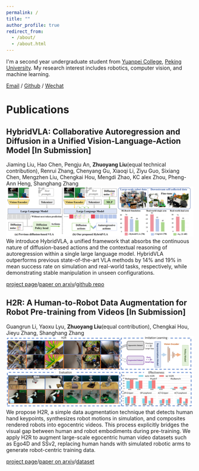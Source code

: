 ```yaml
---
permalink: /
title: ""
author_profile: true
redirect_from: 
  - /about/
  - /about.html
---
```


I'm a second year undergraduate student from [Yuanpei College](https://yuanpei.pku.edu.cn/), [Peking University](https://www.pku.edu.cn/). My research interest includes robotics, computer vision, and machine learning.

[Email](zhuoyang_liu@stu.pku.edu.cn) / [Github](https://github.com/miniFranka) / [Wechat](../images/wechat.jpg) 


# Publications

## HybridVLA: Collaborative Autoregression and Diffusion in a Unified Vision-Language-Action Model [In Submission]
Jiaming Liu, Hao Chen, Pengju An, **Zhuoyang Liu**(equal technical contribution), Renrui Zhang, Chenyang Gu, Xiaoqi Li, Ziyu Guo, Sixiang Chen, Mengzhen Liu, Chengkai Hou, Mengdi Zhao, KC alex Zhou, Pheng-Ann Heng, Shanghang Zhang
![hybridvla_teaser](/images/hybridvla_teaser_0520.png)
We introduce HybridVLA, a unified framework that absorbs the continuous nature of diffusion-based actions and the contextual reasoning of autoregression within a single large language model. HybridVLA outperforms previous state-of-the-art VLA methods by 14% and 19% in mean success rate on simulation and real-world tasks, respectively, while demonstrating stable manipulation in unseen configurations.

[project page](https://hybrid-vla.github.io/)/[paper on arxiv](https://arxiv.org/abs/2503.10631)/[github repo](https://github.com/PKU-HMI-Lab/Hybrid-VLA)

## H2R: A Human-to-Robot Data Augmentation for Robot Pre-training from Videos [In Submission]
Guangrun Li, Yaoxu Lyu, **Zhuoyang Liu**(equal contribution), Chengkai Hou, Jieyu Zhang, Shanghang Zhang
![h2r_teaser](/images/h2r_teaser_0522.png)
We propose H2R, a simple data augmentation technique that detects human hand keypoints, synthesizes robot motions in simulation, and composites rendered robots into egocentric videos. This process explicitly bridges the visual gap between human and robot embodiments during pre-training. We apply H2R to augment large-scale egocentric human video datasets such as Ego4D and SSv2, replacing human hands with simulated robotic arms to generate robot-centric training data.

[project page](https://sites.google.com/view/h2r-robotics/)/[paper on arxiv](https://arxiv.org/abs/2505.11920)/[dataset](https://huggingface.co/datasets/yaoxu789/H2R-1M/)
